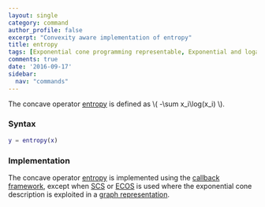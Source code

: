 ```yaml
---
layout: single
category: command
author_profile: false
excerpt: "Convexity aware implementation of entropy"
title: entropy
tags: [Exponential cone programming representable, Exponential and logarithmic functions]
comments: true
date: '2016-09-17'
sidebar:
  nav: "commands"
---
```


The concave operator [entropy](/command/entropy) is defined as \\( -\sum x_i\log(x_i) \\).

### Syntax

````matlab
y = entropy(x)
````

### Implementation

The concave operator [entropy](/command/entropy) is implemented using the [callback framework](/tutorial/nonlinearoperatorscallback]), except when [SCS](/solver/scs) or  [ECOS](/solver/ecos)  is used where the exponential cone description is exploited in a [graph representation](/tutorial/nonlinearoperatorsgraphs).
